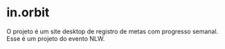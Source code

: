 # in.orbit
O projeto é um site desktop de registro de metas com progresso semanal. Esse é um projeto do evento NLW.
